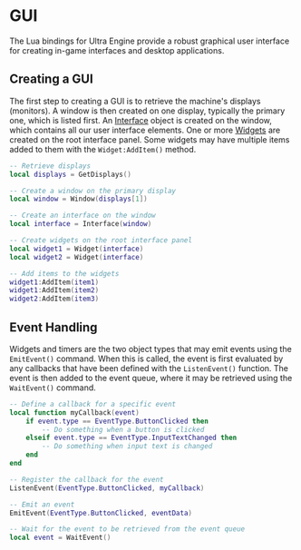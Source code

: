 # GUI

The Lua bindings for Ultra Engine provide a robust graphical user interface for creating in-game interfaces and desktop applications.

## Creating a GUI

The first step to creating a GUI is to retrieve the machine's displays (monitors). A window is then created on one display, typically the primary one, which is listed first. An [Interface](Interface.md) object is created on the window, which contains all our user interface elements. One or more [Widgets](Widget.md) are created on the root interface panel. Some widgets may have multiple items added to them with the `Widget:AddItem()` method.

```lua
-- Retrieve displays
local displays = GetDisplays()

-- Create a window on the primary display
local window = Window(displays[1])

-- Create an interface on the window
local interface = Interface(window)

-- Create widgets on the root interface panel
local widget1 = Widget(interface)
local widget2 = Widget(interface)

-- Add items to the widgets
widget1:AddItem(item1)
widget1:AddItem(item2)
widget2:AddItem(item3)
```

## Event Handling

Widgets and timers are the two object types that may emit events using the `EmitEvent()` command. When this is called, the event is first evaluated by any callbacks that have been defined with the `ListenEvent()` function. The event is then added to the event queue, where it may be retrieved using the `WaitEvent()` command.

```lua
-- Define a callback for a specific event
local function myCallback(event)
    if event.type == EventType.ButtonClicked then
        -- Do something when a button is clicked
    elseif event.type == EventType.InputTextChanged then
        -- Do something when input text is changed
    end
end

-- Register the callback for the event
ListenEvent(EventType.ButtonClicked, myCallback)

-- Emit an event
EmitEvent(EventType.ButtonClicked, eventData)

-- Wait for the event to be retrieved from the event queue
local event = WaitEvent()
```